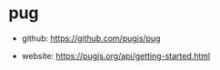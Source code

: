 # pug

* github: https://github.com/pugjs/pug

* website: https://pugjs.org/api/getting-started.html

